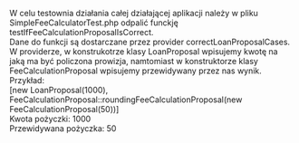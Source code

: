 W celu testownia działania całej działającej aplikacji należy w pliku SimpleFeeCalculatorTest.php odpalić funckję
testIfFeeCalculationProposalIsCorrect.\
Dane do funkcji są dostarczane przez provider correctLoanProposalCases.\
W providerze, w konstrukotrze klasy LoanProposal wpisujemy kwotę na jaką ma być policzona prowizja, namtomiast w
konstruktorze klasy FeeCalculationProposal wpisujemy przewidywany przez nas wynik.\
Przykład:\
[new LoanProposal(1000), FeeCalculationProposal::roundingFeeCalculationProposal(new FeeCalculationProposal(50))]\
Kwota pożyczki: 1000\
Przewidywana pożyczka: 50
